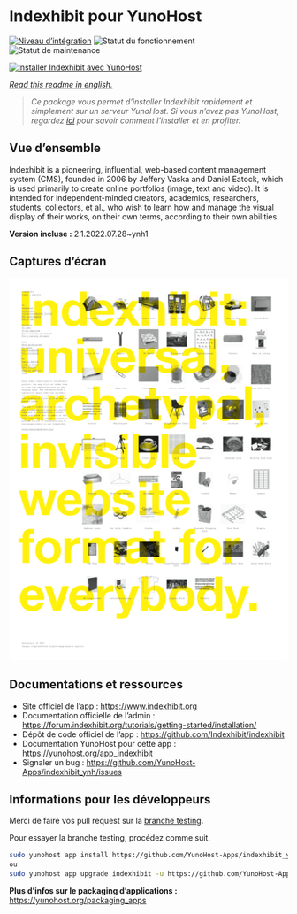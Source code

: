 <!--
N.B.: This README was automatically generated by https://github.com/YunoHost/apps/tree/master/tools/README-generator
It shall NOT be edited by hand.
-->

# Indexhibit pour YunoHost

[![Niveau d’intégration](https://dash.yunohost.org/integration/indexhibit.svg)](https://dash.yunohost.org/appci/app/indexhibit) ![Statut du fonctionnement](https://ci-apps.yunohost.org/ci/badges/indexhibit.status.svg) ![Statut de maintenance](https://ci-apps.yunohost.org/ci/badges/indexhibit.maintain.svg)

[![Installer Indexhibit avec YunoHost](https://install-app.yunohost.org/install-with-yunohost.svg)](https://install-app.yunohost.org/?app=indexhibit)

*[Read this readme in english.](./README.md)*

> *Ce package vous permet d’installer Indexhibit rapidement et simplement sur un serveur YunoHost.
Si vous n’avez pas YunoHost, regardez [ici](https://yunohost.org/#/install) pour savoir comment l’installer et en profiter.*

## Vue d’ensemble

Indexhibit is a pioneering, influential, web-based content management system (CMS), founded in 2006 by Jeffery Vaska and Daniel Eatock, which is used primarily to create online portfolios (image, text and video).
It is intended for independent-minded creators, academics, researchers, students, collectors, et al., who wish to learn how and manage the visual display of their works, on their own terms, according to their own abilities.


**Version incluse :** 2.1.2022.07.28~ynh1

## Captures d’écran

![Capture d’écran de Indexhibit](./doc/screenshots/146_indexhibit.png)

## Documentations et ressources

* Site officiel de l’app : <https://www.indexhibit.org>
* Documentation officielle de l’admin : <https://forum.indexhibit.org/tutorials/getting-started/installation/>
* Dépôt de code officiel de l’app : <https://github.com/Indexhibit/indexhibit>
* Documentation YunoHost pour cette app : <https://yunohost.org/app_indexhibit>
* Signaler un bug : <https://github.com/YunoHost-Apps/indexhibit_ynh/issues>

## Informations pour les développeurs

Merci de faire vos pull request sur la [branche testing](https://github.com/YunoHost-Apps/indexhibit_ynh/tree/testing).

Pour essayer la branche testing, procédez comme suit.

``` bash
sudo yunohost app install https://github.com/YunoHost-Apps/indexhibit_ynh/tree/testing --debug
ou
sudo yunohost app upgrade indexhibit -u https://github.com/YunoHost-Apps/indexhibit_ynh/tree/testing --debug
```

**Plus d’infos sur le packaging d’applications :** <https://yunohost.org/packaging_apps>